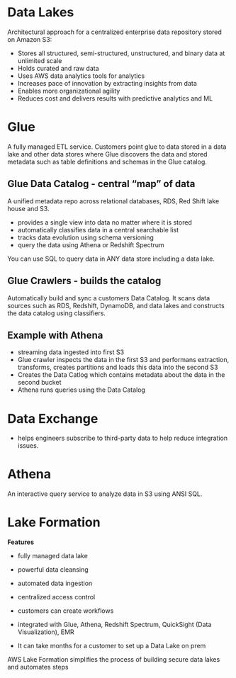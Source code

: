 
# Data Lakes

Architectural approach for a centralized enterprise data repository stored on Amazon S3:

- Stores all structured, semi-structured, unstructured, and binary data at unlimited scale
- Holds curated and raw data
- Uses AWS data analytics tools for analytics
- Increases pace of innovation by extracting insights from data
- Enables more organizational agility
- Reduces cost and delivers results with predictive analytics and ML

# Glue

A fully managed ETL service. Customers point glue to data stored in a data lake and other data stores where Glue discovers the data and stored metadata such as table definitions and schemas in the Glue catalog.


## Glue Data Catalog - central “map” of data

A unified metadata repo across relational databases, RDS, Red Shift lake house and S3.

- provides a single view into data no matter where it is stored
- automatically classifies data in a central searchable list
- tracks data evolution using schema versioning
- query the data using Athena or Redshift Spectrum

You can use SQL to query data in ANY data store including a data lake.

## Glue Crawlers - builds the catalog

Automatically build and sync a customers Data Catalog. It scans data sources such as RDS, Redshift, DynamoDB, and data lakes and constructs the data catalog using classifiers.

## Example with Athena


- streaming data ingested into first S3
- Glue crawler inspects the data in the first S3 and performans extraction, transforms, creates partitions and loads this data into the second S3
- Creates the Data Catlog which contains metadata about the data in the second bucket
- Athena runs queries using the Data Catalog

# Data Exchange

- helps engineers subscribe to third-party data to help reduce integration issues.

# Athena

An interactive query service to analyze data in S3 using ANSI SQL.


  

# Lake Formation

**Features**

- fully managed data lake
- powerful data cleansing
- automated data ingestion
- centralized access control
- customers can create workflows
- integrated with Glue, Athena, Redshift Spectrum, QuickSight (Data Visualization), EMR

  


- It can take months for a customer to set up a Data Lake on prem

  

AWS Lake Formation simplifies the process of building secure data lakes and automates steps
